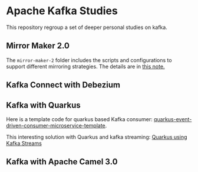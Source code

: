# Apache Kafka Studies

This repository regroup a set of deeper personal studies on kafka.

## Mirror Maker 2.0

The `mirror-maker-2` folder includes the scripts and configurations to support different mirroring strategies. The details are in [this note.](mirrormaker.md)

## Kafka Connect with Debezium

## Kafka with Quarkus

Here is a template code for quarkus based Kafka consumer: [quarkus-event-driven-consumer-microservice-template](https://github.com/jbcodeforce/quarkus-event-driven-consumer-microservice-template).

This interesting solution with Quarkus and kafka streaming: [Quarkus using Kafka Streams](https://quarkus.io/guides/kafka-streams)

## Kafka with Apache Camel 3.0
